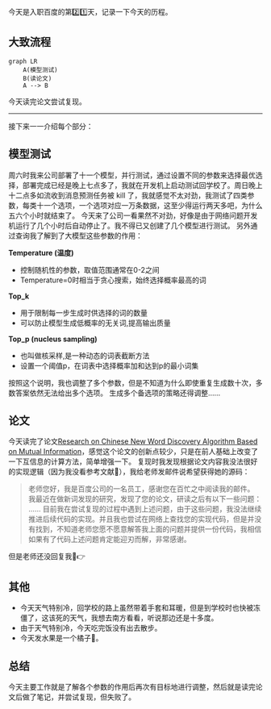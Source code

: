 今天是入职百度的第2️⃣1️⃣天，记录一下今天的历程。

## 大致流程

```mermaid
graph LR
    A(模型测试)
    B(读论文)
    A --> B
```

今天读完论文尝试复现。

---
接下来一一介绍每个部分：

## 模型测试
周六时我来公司部署了十一个模型，并行测试，通过设置不同的参数来选择最优选择，部署完成已经是晚上七点多了，我就在开发机上启动测试回学校了。周日晚上十二点多如流收到消息预测任务被 kill 了，我就感觉不太对劲，我测试了四类参数，每类十一个选项，一个选项对应一万条数据，这至少得运行两天多吧，为什么五六个小时就结束了。
今天来了公司一看果然不对劲，好像是由于网络问题开发机运行了几个小时后自动停止了。我不得已又创建了几个模型进行测试。
另外通过查询我了解到了大模型这些参数的作用：

**Temperature (温度)**
- 控制随机性的参数，取值范围通常在0-2之间
- Temperature=0时相当于贪心搜索，始终选择概率最高的词

**Top_k**
- 用于限制每一步生成时供选择的词的数量
- 可以防止模型生成低概率的无关词,提高输出质量

**Top_p (nucleus sampling)**
- 也叫做核采样,是一种动态的词表截断方法
- 设置一个阈值p，在词表中选择概率加和达到p的最小词集

按照这个说明，我也调整了多个参数，但是不知道为什么即使重复生成数十次，多数答案依然无法给出多个选项。
生成多个备选项的策略还得调整……

## 论文
今天读完了论文[Research on Chinese New Word Discovery Algorithm Based on Mutual Information](https://dl.acm.org/doi/10.1145/3377713.3377785)，感觉这个论文的创新点较少，只是在前人基础上改变了一下互信息的计算方法，简单增强一下。
复现时我发现根据论文内容我没法很好的实现逻辑（因为我没看参考文献🤮），我给老师发邮件说希望获得她的源码：
>老师您好，我是百度公司的一名员工，感谢您在百忙之中阅读我的邮件。
我最近在做新词发现的研究，发现了您的论文，研读之后有以下一些问题：
……
目前我在尝试复现的过程中遇到上述问题，由于这些问题，我没法继续推进后续代码的实现。并且我也尝试在网络上查找您的实现代码，但是并没有找到，不知道老师您愿不愿意解答我上面的问题并提供一份代码，我相信如果有了代码上述问题肯定能迎刃而解，非常感谢。

但是老师还没回复我🤣👉

## 其他
- 今天天气特别冷，回学校的路上虽然带着手套和耳暖，但是到学校时也快被冻僵了，这该死的天气，我想去南方看看，听说那边还是十多度。
- 由于天气特别冷，今天吃完饭没有出去散步。
- 今天发水果是一个橘子🍊。

## 总结
今天主要工作就是了解各个参数的作用后再次有目标地进行调整，然后就是读完论文后做了笔记，并尝试复现，但失败了。

<!-- ##{"timestamp":1732538348}## -->